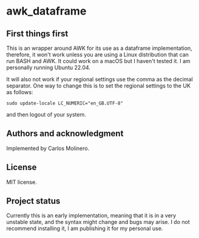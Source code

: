 # awk_dataframe

## First things first

This is an wrapper around AWK for its use as a dataframe implementation, therefore, it won't work unless you are using a Linux distribution that can run BASH and AWK. It could work on a macOS but I haven't tested it. I am personally running Ubuntu 22.04.

It will also not work if your regional settings use the comma as the decimal separator. One way to change this is to set the regional settings to the UK as follows:

```Shell
sudo update-locale LC_NUMERIC="en_GB.UTF-8"
```

and then logout of your system.

## Authors and acknowledgment
Implemented by Carlos Molinero.

## License
MIT license.


## Project status
Currently this is an early implementation, meaning that it is in a very unstable state, and the syntax might change and bugs may arise. I do not recommend installing it, I am publishing it for my personal use.
